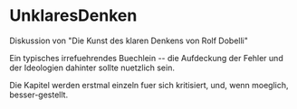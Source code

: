 # UnklaresDenken
Diskussion von "Die Kunst des klaren Denkens von Rolf Dobelli"

Ein typisches irrefuehrendes Buechlein -- die Aufdeckung der Fehler und der
Ideologien dahinter sollte nuetzlich sein.

Die Kapitel werden erstmal einzeln fuer sich kritisiert, und, wenn moeglich,
besser-gestellt.
